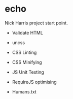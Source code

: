 echo
====

Nick Harris project start point.

* Validate HTML

* uncss
* CSS Linting
* CSS Minifying

* JS Unit Testing
* RequireJS optimising

* Humans.txt
